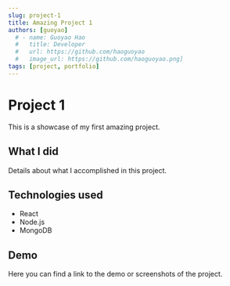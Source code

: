 ```yaml
---
slug: project-1
title: Amazing Project 1
authors: [guoyao]
  # - name: Guoyao Hao
  #   title: Developer
  #   url: https://github.com/haoguoyao
  #   image_url: https://github.com/haoguoyao.png]
tags: [project, portfolio]
---
```


# Project 1

This is a showcase of my first amazing project.

## What I did

Details about what I accomplished in this project.

## Technologies used

- React
- Node.js
- MongoDB

## Demo

Here you can find a link to the demo or screenshots of the project. 